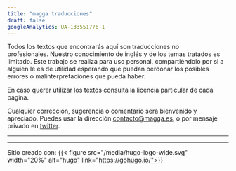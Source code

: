 ```yaml
---
title: "magga traducciones"
draft: false
googleAnalytics: UA-133551776-1
---
```


Todos los textos que encontrarás aquí son traducciones no profesionales. Nuestro conocimiento de inglés y de los temas tratados es limitado. Este trabajo se realiza para uso personal, compartiéndolo por si a alguien le es de utilidad esperando que puedan perdonar los posibles errores o malinterpretaciones que pueda haber.

En caso querer utilizar los textos consulta la licencia particular de cada página.

Cualquier corrección, sugerencia o comentario será bienvenido y apreciado. Puedes usar la dirección <contacto@magga.es>, o por mensaje privado en [twitter](http://twitter.com/magga_es).  

--- 
---
Sitio creado con:
{{< figure src="/media/hugo-logo-wide.svg" width="20%" alt="hugo" link="https://gohugo.io/">}}
